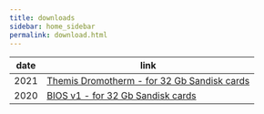 ```yaml
---
title: downloads
sidebar: home_sidebar
permalink: download.html
---
```

date | link
--|--
2021 | [Themis Dromotherm - for 32 Gb Sandisk cards](https://drive.google.com/uc?id=1o1-fPAVir6RJTm3YXmyQrn6phPwarYOV&export=download)
2020 | [BIOS v1 - for 32 Gb Sandisk cards](https://drive.google.com/uc?id=1bupTvF8wL5hlDbqJBezgZWMwG7fgJnfB&export=download)
